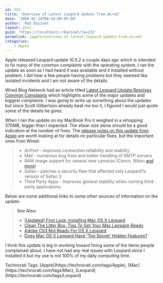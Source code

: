 ```yaml
---
id: 232
title: 'Overview of Latest Leopard Update from Wired'
date: '2008-02-14T08:44:00-05:00'
author: 'Rob Bazinet'
layout: post
guid: 'https://localhost/~rbazinet/?p=232'
permalink: /apple/overview-of-latest-leopard-update-from-wired/
categories:
    - Apple
---
```


Apple released Leopard update 10.5.2 a couple days ago which is intended to fix many of the common complaints with the operating system. I ran the update as soon as I had heard it was available and it installed without problem. I did hear a few people having problems but they seemed like isolated incidents and I am not aware of the details.

Wired Blog Network had an article titled [Latest Leopard Update Resolves Common Complaints](https://blog.wired.com/monkeybites/2008/02/latest-leopard.html) which highlights some of the major updates and biggest complaints. I was going to write up something about the updates but since Scott Gilbertson already beat me too it, I figured I would just quote some of the details he gives.

When I ran the update on my MacBook Pro it weighed in a whopping 370MB, bigger than I expected. The shear size alone should be a good indication at the number of fixes. The [release notes on this update from Apple](https://docs.info.apple.com/article.html?artnum=307109) are worth looking at for details on particular fixes, but the important ones from Wired:

> - AirPort - improves connection reliability and stability
> - Mail - numerous bug fixes and better handling of SMTP servers
> - RAW image support for several new cameras (Canon, Nikon [and more](https://docs.info.apple.com/article.html?artnum=306835))
> - Safari - patches a security flaw that affected only Leopard?s version of Safari 3
> - Third Party Apps - Improves general stability when running third-party applications.

Below are some additional links to some other sources of information on the update.

> **See Also:**
> 
> - [\[Updated\] First Look: Installing Mac OS X Leopard ](https://blog.wired.com/monkeybites/2007/10/first-look-inst.html#previouspost)
> - [Clean The Litter Box: Tips To Get Your Mac Leopard-Ready](https://blog.wired.com/monkeybites/2007/10/clean-the-litte.html#previouspost)
> - [Adobe CS3 Not Ready For OS X Leopard](https://blog.wired.com/monkeybites/2007/09/adobe-cs3-not-r.html#previouspost)
> - [Does Mac OS X Leopard Have 'Top Secret' Hidden Features?](https://blog.wired.com/monkeybites/2007/10/does-mac-os-x-l.html#previouspost)

I think this update is big in working toward fixing some of the items people complained about. I have not had any real issues with Leopard since I installed it but my use is not 100% of my daily computing time.

<div class="wlWriterSmartContent" style="display:inline;margin:0;padding:0;">Technorati Tags: [Apple](https://technorati.com/tags/Apple), [Mac](https://technorati.com/tags/Mac), [Leopard](https://technorati.com/tags/Leopard)</div>